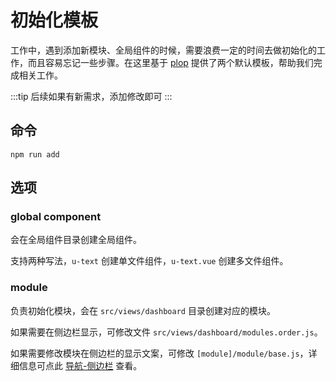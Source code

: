 # 初始化模板

工作中，遇到添加新模块、全局组件的时候，需要浪费一定的时间去做初始化的工作，而且容易忘记一些步骤。在这里基于 [plop](https://github.com/plopjs/plop) 提供了两个默认模板，帮助我们完成相关工作。

:::tip
后续如果有新需求，添加修改即可
:::

## 命令

```shell
npm run add
```

## 选项

### global component

会在全局组件目录创建全局组件。

支持两种写法，`u-text` 创建单文件组件，`u-text.vue` 创建多文件组件。

### module

负责初始化模块，会在 `src/views/dashboard` 目录创建对应的模块。

如果需要在侧边栏显示，可修改文件 `src/views/dashboard/modules.order.js`。

如果需要修改模块在侧边栏的显示文案，可修改 `[module]/module/base.js`，详细信息可点此 [导航-侧边栏](/guide/essentials/nav.html#侧边栏) 查看。
